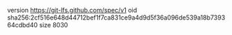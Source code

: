 version https://git-lfs.github.com/spec/v1
oid sha256:2cf516e648d44712bef1f7ca831ce9a4d9d5f36a096de539a18b739364cdbd40
size 8030
